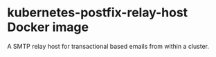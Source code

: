 # kubernetes-postfix-relay-host Docker image
A SMTP relay host for transactional based emails from within a cluster. 
